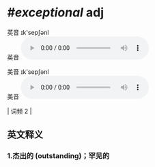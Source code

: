 # ***\#exceptional*** adj
英音 ɪk'sepʃənl  
英音
<audio src="./media/exceptional1.aac" controls="controls"></audio>

美音 ɪk'sepʃənl  
美音
<audio src="./media/exceptional2.aac" controls="controls"></audio>



| 词频 2 |  

英文释义
---
### 1.**杰出的 (outstanding)；罕见的**  


